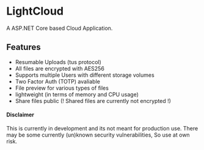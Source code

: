 # LightCloud
A ASP.NET Core based Cloud Application.
## Features
* Resumable Uploads (tus protocol)
* All files are encrypted with AES256
* Supports multiple Users with different storage volumes
* Two Factor Auth (TOTP) avaliable
* File preview for various types of files
* lightweight (in terms of memory and CPU usage)
* Share files public (! Shared files are currently not encrypted !)

#### Disclaimer
This is currently in development and its not meant for production use. There may be some currently (un)known security vulnerabilities, So use at own risk.
